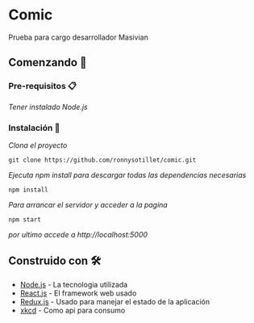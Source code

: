 # Comic

Prueba para cargo desarrollador Masivian

## Comenzando 🚀

### Pre-requisitos 📋

_Tener instalado Node.js_

### Instalación 🔧

_Clona el proyecto_

```
git clone https://github.com/ronnysotillet/comic.git
```

_Ejecuta npm install para descargar todas las dependencias necesarias_

```
npm install
```

_Para arrancar el servidor y acceder a la pagina_

```
npm start
```

_por ultimo accede a http://localhost:5000_


## Construido con 🛠️

* [Node.js](https://nodejs.org/) - La tecnologia utilizada
* [React.js](https://es.reactjs.org/) - El framework web usado
* [Redux.js](https://es.redux.js.org/) - Usado para manejar el estado de la aplicación
* [xkcd](https://xkcd.com/json.html) - Como api para consumo
